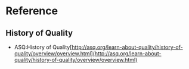 # Reference
## History of Quality
* ASQ:History of Quality[http://asq.org/learn-about-quality/history-of-quality/overview/overview.html](http://asq.org/learn-about-quality/history-of-quality/overview/overview.html)
